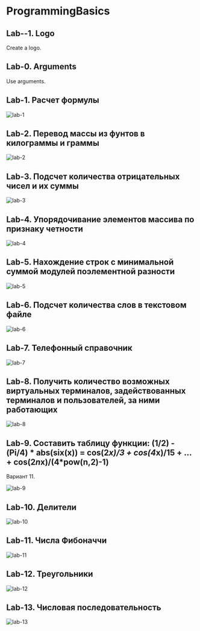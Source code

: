 # ProgrammingBasics

## Lab--1. Logo

Create a logo.

## Lab-0. Arguments

Use arguments.

## Lab-1. Расчет формулы

![lab-1](/picts/Lab-1.JPG?raw=true)

## Lab-2. Перевод массы из фунтов в килограммы и граммы

![lab-2](/picts/lab-2.jpg?raw=true)

## Lab-3. Подсчет количества отрицательных чисел и их суммы

![lab-3](/picts/lab-3.jpg?raw=true)

## Lab-4. Упорядочивание элементов массива по признаку четности

![lab-4](/picts/lab-4.jpg?raw=true)

## Lab-5. Нахождение строк с минимальной суммой модулей поэлементной разности

![lab-5](/picts/lab-5.jpg?raw=true)

## Lab-6. Подсчет количества слов в текстовом файле

![lab-6](/picts/lab-6.jpg?raw=true)

## Lab-7. Телефонный справочник

![lab-7](/picts/lab-7.jpg?raw=true)

## Lab-8. Получить количество возможных виртуальных терминалов, задействованных терминалов и пользователей, за ними работающих

![lab-8](/picts/lab-8.jpg?raw=true)

## Lab-9. Составить таблицу функции: (1/2) - (Pi/4) * abs(six(x)) = cos(2*x)/3 + cos(4*x)/15 + ... + cos(2*n*x)/(4*pow(n,2)-1)

Вариант 11.

![lab-9](/picts/lab-9.jpg?raw=true)

## Lab-10. Делители

![lab-10](/picts/lab-10.jpg?raw=true)

## Lab-11. Числа Фибоначчи

![lab-11](/picts/lab-11.jpg?raw=true)

## Lab-12. Треугольники

![lab-12](/picts/lab-12.jpg?raw=true)

## Lab-13. Числовая последовательность

![lab-13](/picts/lab-13.jpg?raw=true)
